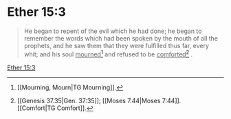 # Ether 15:3

> He began to repent of the evil which he had done; he began to remember the words which had been spoken by the mouth of all the prophets, and he saw them that they were fulfilled thus far, every whit; and his soul <u>mourned</u>[^a] and refused to be <u>comforted</u>[^b] .

[Ether 15:3](https://www.churchofjesuschrist.org/study/scriptures/bofm/ether/15?lang=eng&id=p3#p3)


[^a]: [[Mourning, Mourn|TG Mourning]].  
[^b]: [[Genesis 37.35|Gen. 37:35]]; [[Moses 7.44|Moses 7:44]]. [[Comfort|TG Comfort]].  
